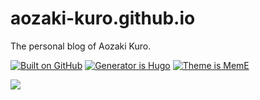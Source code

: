 # aozaki-kuro.github.io

The personal blog of Aozaki Kuro.

[![Built on GitHub](https://github.com/aozaki-kuro/aozaki-kuro.com/workflows/Build/badge.svg)](https://github.com/aozaki-kuro/aozaki-kuro.com/actions)
[![Generator is Hugo](https://img.shields.io/badge/Generator-Hugo-ff4088?&logo=hugo)](https://github.com/gohugoio/hugo)
[![Theme is MemE](https://img.shields.io/badge/Theme-MemE-2a6df4)](https://github.com/reuixiy/hugo-theme-meme)

<a rel="license" href="http://creativecommons.org/licenses/by-nc-sa/4.0/"><img style="border-width:0" src="https://i.creativecommons.org/l/by-nc-sa/4.0/88x31.png" /></a>